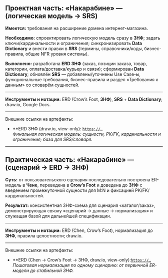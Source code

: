 ## Проектная часть: «Накарабине» — (логическая модель → SRS)

**Имеется:** требования на расширение домена интернет-магазина.  

**Необходимо:** спроектировать логическую модель сразу в **3НФ**; задать ключи/кардинальности и ограничения; синхронизировать **Data Dictionary** и внести правки в **SRS** (термины, справочники/коды, бизнес-правила, общие NFR уровня системы).  

**Выполнено:** разработана **ERD 3НФ** (заказ, позиции заказа, товар, категории, оплата/доставка/курьер и связи); сформирован **Data Dictionary**; обновлён **SRS** — добавлены/уточнены Use Case-ы, функциональные требования, бизнес-правила и раздел «Требования к данным» со словарём сущностей. 

---

**Инструменты и нотации:** ERD (Crow’s Foot, **3НФ**), **SRS** + **Data Dictionary**; draw.io, Google Docs.

---

Внешние ссылки на артефакты: 
- **ERD 3НФ (draw.io, view-only): [`https://…`](https://viewer.diagrams.net/?tags=%7B%7D&lightbox=1&highlight=0000ff&edit=_blank&layers=1&nav=1&title=oc-erd_3nf.drawio&dark=auto#R%3Cmxfile%20pages%3D%222%22%3E%3Cdiagram%20name%3D%223%D0%9D%D0%A4%20ver1%22%20id%3D%22nZIVu99DSp5tchrHd53H%22%3E7Z1Zd6O4Esc%2FjR%2BdgzBgePSW9J3u9JLuWe68zCExiZlLTNohneXTX2EQCJBk8AIKqj5zMjaxZUf8VT%2BpVFUajGb3Lxcb92F1GS69YKBry5fBaD7QdQPpJv5ffOU1uYIsU0uu3G38ZXotv%2FDdf%2FPSi%2BRlT%2F7Seyy8MArDIPIfihdvwvXau4kK19zNJnwuvuw2DIqf%2BuDeeZUL32%2FcoHr1T38ZrZKrtj7Or3%2Fw%2FLsV%2BWRkOclv7l3y4vQveVy5y%2FCZujRaDEazTRhGyaP7l5kXxL1H%2BsW%2BWD0GMyf6%2FcH%2B69fnt8tv%2BvWXYdLYeZO3ZH%2FCxltHezf9P9tzLr6ufv64mFl%2FRL9d%2Bx%2FX34bITtr%2B5QZPaYcN5trAOY9%2FThfbn9PBHA3s2fbxmLq%2BfeVU2%2F42eWwWXp90WvRK7gTuv4f4YeRex5emj5G7iVLBjDR8AUsgcv21t8EX0PZ5ELgPj%2F725cmVlR8sP7mv4VNEGiLPprf%2Bi7e8SvQSvxZL5xNuLH4aN36LG%2F%2Befpn4127g363x4xvcp%2FEnTjfeI%2F4un9zHKH3FKroP0ofbNyffFBn4ec0bkt64X94m8l4oOaY36MIL771o84pfkv52OHb05D3pcBub6fPnXLvITrW7onSbjTc3HS93WePZ513h8eWu73AXZB9oG1rh8%2FB416ofSEYA%2FYGj0ue5Ae7GtRt50%2FBpvXykpYgfUH9sfmkr0CZidapiFYrsKh6u01W48d9iaQWpFGjhbZ8%2F%2B%2FeBu8Z2wF2WLk3DreHbCsgPglkYhLE61%2BHaqwg0ftFyEz78cDd3XpReeAj9dbTtInOK%2F8OdNtPOzIGJv%2BsMP0f5c%2Fxf%2FPJNNAvXj9EGD4S4DQ%2Fr8dmLNTmNwoe00cC7Je1v0jsSP74Ooyi8Z0h2xJSs2CDs1uxrUQi7FFoWDC3QglKayoKok5LF149cYeAeiHw3yMfC1u7E6HHz28i418zez3q8fCvK1ibE%2FXkbbOmx8pdLD1ue6fPKj7zvD%2B5N%2FKJnjF%2B%2BzWlyA53aN5C6Y6MaI3yHRWnYWgv2grCfEsZ%2F8A9tS6nDCXfescYIwZLXTh%2Bxkvz13afknVZJhKasInzhWxGzoRURi7JWc22oUgeK1aKYdoD%2BGlPM6pxio%2FqyaMe%2BeEuftNcuwrIRAgjTjaoq8M2ZGIRM%2BGfCLZuQKXmc8EkZ1Ekpzj6j7fLLz8k%2Fn0c%2F7Af9%2BX6x%2FNP%2B6y0cko8EknVIMqdFkrFVgBQAl1D%2FaoGL3RWMWW7sWLQJsgBQ3YtQOUARrz8AqkNAZe7kzgil26oSigwAINRQZ%2BwmxIRaEMTgn2MCGvwYUejRUzABvzqVaJ%2F5xV58mlXNAtA6Bxprz7Rd56FVXxf9IZx4iChFOHZXjKuqiAk3p7A0owinbXlW5VP2AoN64zzlmYrcOlR4feYWk%2BnIAHDJCC6765UYMpQk145BohS6OH3BZtdkXoQS%2Fjmh1mtaBVBzatlV9TcmS7yMeGrS7GAx9hlnTEs7qgYWbSdWiboMSorEdaBnv8qEhwrCy10Ek3QLV4jHAYTPssJndYTOSMRsth2mMxjHsHIqRNCydmVgGnbcCNpRfdmKImgbUv0g98GoGnukcARtNkiUmoaxu6IafpRH0PJpl86ljsc8SaZf3QXUNtCkaDZ2VI3Waq4NkTJymABqx%2FUtNIcaM6C2Vag1yBbqj2dBPEKAaGS2zk14LLkEss1bfCXxOjgEbDblYDAqDomug%2BAk8ow3kJ9y8DIYrgSAV9fwYsbQtgkvo8FCvefwMurfvd7Di5EjFMNrRMGLdoEbwKA9VNRnBn1%2Bch%2F889fw93%2Bty%2BFvw3%2FR0%2BppiCxATufIYUfFnog5bBnwg6P7gxjhAFALMeyuYBeEmYwq6YWWwlumh6pIOcTAqkYGxDDjVNtEDElyVw8xZAAAYng57TvCUumdpOwFQJ99BKYcfUg5GqBPl%2FRhBpu2Sp%2BuzUV3Cxwli4KxRcCJ3dtJn0kljY9OlrCpK1Og0h7C6zOVmCG2nJ3ICSdRtOrkpcv8VDcsaZkKp0oQUMoVo2WfGWOH%2Bpc0QIqzkpSfXUTLfHv9CC1lB4xX1Qxzrr0jS4UGQ8rAUnYud0UUasSVCkeIUnMwdomaiizyqNJG%2BIOg0eMITrm5F8MFBbTa20NwHFq1GTHK%2FMYNcpT74y8QDg9AFSM9OfcWaFSVHzqpYU7xyewt2GSUo3IgY6RJA8g6Blmb0aPMb9wgIabnIINyd6Qn%2BNXusoIIdiF9D0DWpRyVA5nF3peZ8L3aOskg1el5WEmj2XVTzMUB%2BL9rFlQwRuD1zlULda1OPv%2ByGocadO73tlhVrawg7rJr%2FOAufnD%2BkVzCH5FdVXWiZkHtq6wrWGu6knhyf7mYepqEGpNoPtZAdepNyKCswsl3dJujrXMnucVYSALahDdZyeoL7PUvI%2BapLB5SSa8aYJfVViDJSPKJTCa2QdUFvoOUn4eiNMpaXaV17ybvOj%2B%2BMyQR%2FQOShjbDgzPPwnCzM10y9%2FjOI2GAP401ph5%2FONWtBc5ucF43lRPLeW1pNZ3XOik13WPntQ0r%2FJOv8O36W36yOK%2Ft6gpf4ahtG1bvWQgBJ2Op5mJd7olRd2HaDRSm3ETJgbSik6%2FcmyOqcye0ozNkAU7oOgMJMOYwqijy91f3iHaTTnUSeQUa6FA92EFWkoSw69xN7UBeUmWEAMWcI2UmHVA4Qj14QSISv28gE0lCeLVaVZitC0hGqgwRoJdT9THvlY4E9DqJ%2FJSjF9J2bLECrdqgVZsFijk66Prcpu6OHydDAPCE%2B4LhYMa3Z2JRHsA5AGZ%2FBSlIGIg5lYAwbRYh5uhA2ajTbAgAYXBfcOJOaf9dNe40W%2FsAc5prSkHmwMle3TNHRzWZYwhCTg9kjgpHe4mHwOHMEd2e5swpt9aKOeAc7oWobIYpRR4S%2B6BrxQUPHe8wptxvqOB4i39W10tAsAMU2pBg%2Byu2VnNtSNZgS7bgKJ5WQnQgX2KffAmTzElTcNkkzG5npR%2B72VTpPSZLIIOV%2BA6Tq6NmS%2BTD%2Ff2kS2SmEvIliuMEFvnIrIav55GlAoS9h0OEOqxr30Bi6q35ScYjcOp0ToA9ONV5zgQyWXHvinoFskECkEIm5zxWg7WsIkv%2FrPhqvuJPVvkz6lAywQrNpNwDsIW6lzD7jLbZ8NfH81%2FB%2Bfz8y%2B3lt58f1si1h7CBKgHH2kyHYKpAhe1TkfzVQhazJ9hbpxNEEWdBBY8S53Q%2F1l0yCq7PKOJwGgp%2Fy0in7vMdkMmq%2Fd17Yu0YJUoxi9MXnJpfqLDAykE0SgkG1Dqd6PrMLSbSIctBBki1mebAlIEKSQ4i%2FavFI2ZPMHYJ5ln46YK48rJSp4nrj65%2FSscHKcieA%2BXVZ%2FJwsMyJ5OEfYCJE1QBieOrE8FhIr8ca3WgmsXcZw2NCDM%2FpY3jMdxjDQ3ZnIYanOE6UmidxpCGK4dl5%2BpbcM6MOY3gaSEy9uZLFmJ0Dp468cG%2FOqe5jeKwatSuh8Cl7LAHLkMWqMMktfXpO%2BQKm28X%2FrJLyU%2FJbZ66BKQkDkk6JMrmqG2hTQQjCFquMEOy8HiqC05WbGxrYiM37otH5yslPoxjnStWl07MX0FFH9I5uRskJFAg%2FrlQVZCIc2SQjEyUIO4JzmZtbGjjaKeuLOiczN0hdlE5lUhEODnyKW%2Fv9D%2F3289vV2wxF3h3y5%2Bg7MocWVCySgWdtRiixdaBCxSLhCFCLSuyu4ISMHJ6ZWMoNGVNruFKp8eQtCrLrUHH2GV2cORQ%2FNQ3Y1R67ui%2FxOu66vFl3a6oxnNCU9wXLT31OJX2MqDDbWZFj7zywRE7F9RlJTFwjWE1JQKTaBWBPtppCyq6mEKymsq4QVn%2FdmYAIRDq%2B5JQDEsPLHC%2FoJ5TgNCrSKMs9EkFsAJkgrEwQHaEzUk2IgKjuNlXPCrqyhyljcg5zpX1TQYSjXcpEEOY31iuiUCMNRDhCYOpUjbrO90J3setdzI5aSQQ5UGTKTZbgROVjruaPQ6g2U0CY31jJ45SFwwPwxD5MeULvZ86ow1emxb3NHmFMRvEphy3ElwlgqiVMtZmkwRaBCiWGhPIHLg1J7ZGyu89mVQoHAJ1KZuoRCCqFd06gVlMi2CpQoVK4UP%2BAoCHiHLO8oDY6xxRn6M1QPY0QBUCdWITqAcoBQHUOqM5zHPSurUV3gFKyvhhbBIx96Nh5VyqmknEmSzTfJikAmk4sP%2BXQZHDW7PULHEC4zjEKtxp1C7dmwulxrI7R4OhCmEDtZxSzgf9%2BonWMGuXMlK15IB5IMPEyWOXFuBUPdkY%2FS6cxieZbDVSn3nyrwXFRSqPtEP01RlvnYT5GjSJlgDbmQAK0GawgMS7aajoPpFOaTICDlB9%2B34Cvu%2FulWufxQESMCnIJfN2ZCNi%2B7iPU82lagRXA1VicfQbX7B90fxP8bX2wPpofVtbfH%2FwPV9nODICrQ3C1GkbElgF%2FPd4fcgkHgFrkYncFYwNiXr92ArDptPJTjk1aVY5l3XjLO49se%2BKO9qPXKy9wIz9cL%2FLfVO4Nddu89XKy2Wzv9OIKa%2BlHeOmuXwnh8l%2Fdu%2Bvll63UNvHf6xHK4fenLTslLDpMEYg2Uh%2FDp81N%2Bof9z%2Faci6%2Brnz8uZtYf0W%2FX%2Fsf1t2xLPyJ4HOw6cyXun7o2DWmsjVdycbPt1190a0JtfY2pnatWN84c%2Bl%2Fq%2BUsBOCbMJA0mXZG2kSur0uwQmWca%2FU%2B3iw2PSg0nXVdpGN9o95V6WTrn4P45Q9MoHUFqj8Vf1ESlNzj6jjeYwk%2FAD5IvfdQhx1m7nFPrEpsqHUob%2Fim1arGo5Dv2oP3kXntBcShWQhZim%2BjfuMEk%2FcU9NsXb8byNZaCAUJwhzksjXq9vjXnxdbpWpNAgLTLCNdLaGTJ0p3D%2FSN8eOJBIM2TqWGogvL199KKSUI4zO1DYGotPd9xpjslpH9JY4%2BGoFIgzJkV0GhvgSkvjehb3WLJkREfEFouebibHtC2oMHj6jJv3ZJ94K8s97JOmE3%2F%2Ba6GhfZV1egNU46S04xqgN28TSm2BbLuuAbJlM0CWExfuyudtRnGuQ0xrY3MkbtdEpXaPNR10RpU6ZKZtiL%2Bqo%2B96z2nmePwKiczl%2B%2BKdzuV4J2ztYytLjNMPGwOlCeHpLWeNGjvdW87ty879gLiYW7WkDqppSZFshhTpRYOnFdcHjmPuaUnF7drldk88zeNUf6HPt1hQRksvTPAYOY9ZYfL3NwnkVWVpbNiG2LJl0%2FXjmLbT2zLUulcwN1j154Bd2bHs2K3dhozsispjynSz5MwbFaSJP2ffRSoSt%2ByUGz6xMUNsN1vBmhmV8LT36lTjFvHYy2CRggcHiq1Is%2FamYqxqMSLzFW6iVXgXrt2gR6aLublBPPU1Njekc6fhlZvIvtj7b2%2BIG67smxxrPRub4tLa1DF27HAw3jNGbexZsLete%2BoCzAzIcda1xT0K6X2AqPWlLNeEFta4O5eyLVhVYdA2bVVFJYrlsamj0v4n0so7C%2FWXsjumfzW3LJpbUccoW8RRujN%2FWovIOVKSdu4lwTuOsCrQNA0%2BZa%2BlqydGSmw1j7poNkiun8SGknVSurzzTPzH%2FkU%2F%2BW%2F85MwkT%2Bcv9C%2Fnr4MuLOmo7vzUlG5lbZYMYCmyhJxD3Niwjp1SPQf7RJa0HG5jmLvCbcrxOWYLM1Gd4Zvq8UyUF1bfr3U9froJw4h%2B%2BcZ9WF2Gy%2FieLP4P%3C%2Fdiagram%3E%3Cdiagram%20name%3D%223%D0%9D%D0%A4%20ver2%22%20id%3D%22WMkRko3-DInvv-8y756u%22%3E7Z1bj%2BI4Fsc%2FDY%2B0cgceCZde7dCaUvWMprUvqzRJQbQpgkLqQn%2F6dS42TmKHGEicjj1q1QQTHLD%2FPj%2F72D4e6YvXz6%2BRc9x%2FC10vGGmK%2BznSlyNNM019Cv6XpJyzFE03J1nKLvLdLE29JHz3f3l5opKnvvmudyrcGIdhEPvHYuI2PBy8bVxIc6Io%2FCje9hIGxacenZ1XSfi%2BdYJq6j%2B%2BG%2B%2Bz1Kk2uaT%2Fy%2FN3e%2Fhk1Zpl77w68Ob8l5z2jht%2BYEn6aqQvojCMs6vXz4UXJKUHy%2BXpv5vtUvu3svq6m%2F%2Fvl2KYZ2MzzjJbs3wE%2FYTIO8SPzdrIf9u7E7zlBTZaKqPZPPlrK6OlOpqmKbaZ%2FtXTv6s0XUmvp%2Bn1GuSB3bxK%2F2pYJkp%2BnZVkfIbVAwr1mFzGzs8kyT7FThTnKtIVkAB0ETv%2BwYtAgpq%2BDgLnePLT27OUvR%2B4G%2BccvsUwI%2FjKfvE%2FPfc5E1FyL9DTBmSWvEwyfwGZf8%2B%2FTPK2E%2Fi7A7jegoJOnmhH3gl8l41zivM79vFrkF%2BmH86%2BqWqA1w1rKa%2FNdy%2BKvU9Mo3mtffXCVy%2BOzuCW%2FF3UlPImaMLXHxc9q9M8bY9rGSrXydvQDuWNHvcM2pxz2IESQM%2BbGsXnqZpJeKBGeKBeep4TgFI8OLFnh28H94TLE1xgv%2FWSlIqWRcBqVcC1GntOmrC9DyP%2FV6KsIFcCrrv09Yf%2FGjgHYBsct5Rkh6kxTPXjB8EiDMJEnIfw4FX0mdzkRuHxLyfaeXGecAz9Q5wWkWmDf6DQFsoXc2SC77oAr9XLa%2FAvuT2KF%2BHhFEegHSR5eECOH14iSTsOj3mmgfcC84%2FyGkmuf4ZxHL4SFKs3VywyEtcley4K4ZpCy4LBBVpQCrMstIosnv6gCgOUQOw7waUtpGYnwZFzqUZCXRNLH5V4uSrKxiYE5fkSpETZ%2B67rAcNjf%2Bz92Pt%2BdLbJTR8AyXSTw1KBzW0OVmM6Y4URLApjbl3YC50MvCXGrQUEXsotLUMXExHTv3zVBlGW3WufgKb8w26TfdIqydHsqxw%2F6fbEfKg8G2XXhT4NybNGPFPu0B8zzyzuPDOby6Ib%2B%2BK5PsyvY5gZjWtv8DCz6mCW0WhSHIqBv0uMUuZg8dZLQYqHs4nEWf9wNuOOs6nEWbmFSJwZMzLOslHZGnM3qhJnfRCkcDiDX6Ok0Dnd653rUYMXE0y5c%2Bx6AvUr%2FeOs8htPiv5qNGEj%2FeNAsdI%2F3noHzGTugHH3j5tV%2F%2FhIs4KkyH6Ci11ysf4DJoFHoFRR%2B2mm9KGjoiD40MviaeZUr6eh0kP99aijxqBI8Tpq0o3e%2BrQwO%2Fa4u9FNkhtdYq9JQ5LYMwnediL20Ion5HyYQsKBlMwFYfdQZH1im%2FSp08tmIlHGfQTH3YVu8nZZ8kOS9JijoqB4zOfYwMvG%2FOYTbBCmYnyC%2FkvJH3aNCccf2ItncIJLpzarnMpObb0pcDQo3QE7tS3p1G59dG8xd4m4O7WtqlNb4EXflnRYo6KgLPpuOFDvd6eI3zpuBoWJ10mSDujWR%2B3siOLugLakA5q1kqUDGhVFUwd0e7t3e6fLHvkMGJQqHg7lOvAe4pC7E9uS68ArLURyzqJ4tVm3Nd0RjkI8eEmHN7VsoCtWwqtP8FKbLvNujV4TBjf0wOk1aV59Q6fXpOqFvmkXk6RXK%2FITj166hBV%2FWJFmU7uFlSEsm%2FTGtTV4NhHcz6By5hbmJFxKuNysH%2FHgYkm48IfLlDtc6EuShw4Xq3FtDR4uBGdu2W1XXYyKhjwSN8yKEg83M4kb7rjRmsYfNmpWot6Fm5olxUPHzaxxbV0BRF3lsOOmnFsHtmBK8L4mYxkV291gY9CBiyI0pTjMwcMATTCHm1pwtSV%2Fq6MkCa%2Fb9ckIr9v12ii7DgQ7o%2FSP6EEQalk3kvsmSPsmTDgtVBcNaGZWFWExdo9%2Bx40TM8LMuuxQPXbjBGrmd22cICm0teG7qlRnuAXeOTF7WCfrtx%2FTqwq5l%2FWA0D797jLx21XBoL6aLpTFaD%2BudKGaZNeJHAmT6xJgj%2FUIsAOMtK2iY4CRQpKJ6SK4tBGJL1UhbMO6jq%2FStgkbu8HAPihnSu%2BQ3pDZZX9qu%2FeN9p%2FJt%2FXCUc%2Bepfz1hMK0S1JxJBVpx0NbpCKrQBWAS7X6FwtL5KIg9GIT17WBjZMWmIMZnzVdC4mbexUlHG20K6HkJW06oA1xi0KnuNHo67MGjhvYACRuxhph820yCJpC0Eis3Kgc8bAi3W09wApphrFbrND3lAwdK0I618hFQfGtraADTQYcbUVXwkFHlas%2BewAd0iaDbqHD29PODTpq8ynhwUOHsupzWZypQUEcNWwVJz5rgzYloPBXaHP2CpIL0Yq38HrEKQYpCscpg77FVnKqK04Rdyd0O8XDez04vykeIWM1kouCEKsxGRwZGHcQXOAWBHRY7IVZZtFHp2CBQ1bYejp85mgpZ4vuFKdw5NLoh8lIcnVGLoM3uTT6QHvg5NKa19bQyQUfSd5XpxX5lYXJT5E0jHXfvZSccDwy5BF3PeDRhDePDBHOuKttAJJHY4O0Z3GNIUnH1sstikMqCaPH623IMKKsaicd2iHxxBlPutIhnijCIB3IMXhgXWkkQhGLUhaUBXf3O%2F%2BQq29VWVKBPo5Yx7v31KudSXJRX5JbaFjvT%2Fulstx8%2FfH3MnDUP7fGWAYI7gHNugwCQVRBdTXXmncIiC5oVtcixGIZsSTIAYNnc8z1l%2FGstItWQPDcqaQhY4c45pT7YXuAnS5DN5AXFAnAmDr5i8UY8kwImTG01XgrbJyULfibjQpRHJfYOAlfC8hbaj3y98mdszVDRYZDCSWpOiNVl6EbKMJgiJ44HHhdaSRC4YtcFnDFKXXFRCmOsIwbdIeahswj8nocCR%2Fu8DG4B3IQ4fSuOvmLxRliSVBccTo2TML3OfFWTI9GO9IJRy8auWepB3jhHtBBF3bPki73LKGiIO9ZmuuVIHSWwCOYe1UkHmLofleJmM4Qwz18gy6Cs6y2AUjEjHVCnPZlk%2BMkjMoNkj63CEw8%2BsitRPzpY3IPyqDzXgzLjz5yKxEqCsIEXiP6zLG11Qq26E3DxkRKviBBUoldeMJRSUa06wGUuMdbUHn3YblBSQa0QxqgH2NcikiHR%2F1B4RZW2G12JTaDpNENihMORqo8K6IHNOIebUEV9qwItfnmwMHjqM2tqxJWjxekeLSizyNIWnV34it3Wgl7BAVsAJJWY5VyBMW0sgNoWfHXGdiOoXmFbquiA%2FAquSznNandw8%2FTEdWkJBmTWIdMMvKyd7iq%2BFG7q3MRFVinK5nGYsAWL8ors8iwNGXvB%2B7GOYdvMcwIvgJ6%2FPRcgNVTfm8UfmxAZiccOvmXUTH1bYEykifakXcC32XjJEBL76DIymhOLOYJzzEcXkGAkYZbU4JVQ4ctNdRZ%2FrypUXyeqpHW%2BGmdm1GKEAlOKNnJInSy7tnkglo7Q4irZhptb8sb1AEmjCfeUUHK9qbDfUqakCt5KGVx61Kea3Rb%2Fg6Le3ARmr0VYU2XynyoKBtl14kq5XKfR3sHbgAXKapIx%2BASYb1PfROQkAJlQV7xM8fPS1lgjgB8k8N6UMDqpwCHDCjn6e%2Bpej78eN%2B%2B73brZ8d9%2F%2FGtJtyRxFNneCKFEmkLT0QV0EfXw4FTnfzFQhOxJCijpylp3lQCqCWRDRk%2FZGOpy3AiPQCQSoon0u0AqWbj%2F3AYVN8GxKIQpSzIUUXmGjZ3amOwwffhLSWfWhegeIQyG8xFee7Og95XUNZ%2BfH72Aif2w8Pq8k6lerCa8w7uPIrSyl49Azn9FX5zDmcIustbr87B%2FTNVW5T8Yg%2FCDnw%2Bz3lWouOMQQf57wrfoq1Xc98sd2LEkJK0G2HRJcXT1KypCqHeUWKUFus7nlutuJ4Sdl9kO9bhuQs5%2BCamVswj%2B%2FH5xy5qapDTpJRTVjqVnB6ny%2BpUWNpjx0%2FcsFODh0LWIheTmS8WIel44%2Fz0gqI6KzPoiaHwt04wz994BQYqlXg6tY6ZyWLfaVlqBBqDNk1aL1pTitYZpCm1tkv5omjwOORzIaNb1QVvCV9eTl5LtU0Yn7VrhX55UdhrM2SpTc2Q0TczZJpAhNh%2FRVNiwKOhmY1Sfb66UsqXYqJAPTtn7La8EdN%2FzgQ6sFAU91n995xMaz8ALrLv8OA2RF6dN0cbmUonGK0w5%2FvvZStp%2FblbbGVJRNp9LSDPZVz6RJuWs8FpeY%2B1nBfrWDKbBZNatJzpnWs%2FgA6OeksK3sXufbRdNRraVaNv3Tt19mWG%2FzctUh5ZHVa7itwjcDq5nFHrfT1KJDR8C%2BYKs1xaoZdXtmvonOzftCdI24zCbN3GwLyhfvtj7FsHBs3qfED6IIPW2LzdbtDqzjy6as%2FQSqbeGLSxrhYtzxQe5chqwgwgdfXSMdSKojenZjs9Q20y%2B2IWn2Xl1qbdvp4l1ujYetjoOLGJhqHzs4LgZRSGMX575Bz330I3KfjV%2FwE%3D%3C%2Fdiagram%3E%3C%2Fmxfile%3E)  
  _Финальная логическая модель: сущности, PK/FK, кардинальности и ограничения; база для SRS/словаря._

---

## Практическая часть: «Накарабине» — (сценарий → ERD → 3НФ)

**Суть:** от пользовательского сценария последовательно построена ER-модель в **Чене**, переведена в **Crow’s Foot** и доведена до **3НФ** с введением промежуточной сущности для M:N и фиксацией PK/FK/кардинальностей.  

**Результат:** консистентная 3НФ-схема для сценария «каталог/заказ», демонстрирующая связку «сценарий → данные → нормализация» и служащая базой для дальнейшей спецификации.

 ---
 
 **Инструменты и нотации:** ERD (Chen, Crow’s Foot), нормализация до **3НФ**, правила целостности; draw.io.

---

Внешние ссылки на артефакты:   
- **ERD (Chen → Crow’s Foot → 3НФ, draw.io, view-only):[`https://…`](https://viewer.diagrams.net/?tags=%7B%7D&lightbox=1&highlight=0000ff&edit=_blank&layers=1&nav=1&title=oc-data_modeling.drawio&dark=auto#R%3Cmxfile%20pages%3D%224%22%3E%3Cdiagram%20id%3D%221py6E_HqmO8F6NQKWy9Y%22%20name%3D%22%E2%84%961.%20Use%20Case%22%3E7V1bc%2BO4sf41rkoexkXwzkfZ8iQPuVX2VCX7qLE1M66VrYmtyczm1x9eBLBxI0EKIEixJymvRFEQCfblQ3fj65vo%2FuXnn952377%2B9fi0P9yEwdPPm2h7E4ZJXGTlf6ojvzdHooIUzZEvb89PzTHSHvjl%2BX%2F788HgfPT789P%2BnTvxdDweTs%2Ff%2BIOPx9fX%2FeOJO7Z7ezv%2B4E%2F7fDzwv%2Fpt92UvHfjlcXeQj%2F7r%2Ben0tTmah1l7%2FM%2F75y9f6S%2BT9Hx%2FLzt68vlO3r%2Funo4%2FwKHo4Sa6fzseT82rl5%2F3%2B0M1e3Remu991HzKLuxt%2F3oy%2BULy9yhM%2Fvqfh7%2F%2F9iX4%2Btsvf9v9%2BrfNh7AZ5b%2B7w%2FfzDZ8v9vQ7nYG34%2FfXp301SHAT3f34%2Bnza%2F%2FJt91h9%2BqN86OWxr6eXQ%2FmOlC8%2FH19P54dI4vK9fJHn6%2F7v%2Fu20%2FwkOnS%2F6T%2Fvjy%2F709nt5yvnTKE%2Bbr5xF6AMhyXmQH%2B0TIWF%2Bnuev3OOgs787y8EXNn47VeWL82wNmLlIMXPp4XSeA24K0%2F98P9IPPrzXs7MpTyDpt5%2F1FNHPy1df6v%2BWM118rP7ePdR%2FyyPkJr%2BvX2fgeFj%2FDepPm9cJd%2F75gsr7a67pPLz4hEvJ%2FFa9%2FP5y2Dyejm%2FlOdXjeS614C%2B7T%2FvDP47vz6fn42t5yqfj6XR8ASdsDs9fqg9OR0ESjt9Ph%2BfX%2FT3Ty8COOGQBLw1JJgtDpBCF1JUgxLIgcM%2BvfBKkfn0PjoT134A%2BM3akvITm4EdwQvOVuH6d8w84OMvB%2BcUdPaf8tBGULRAXdv6Gyk35l4Bht%2Fz11K9FYSlnpLS9%2B2GmILXz7Amh3oM%2B%2FTxQmIJM8fgLV48%2FUT9%2B%2BmDaqXwATzTvU%2BVG3RvRKf9%2BpKr86Q0aidU8%2BCxN5%2Fbc08vtf6yz%2F2G6e6km9SC%2F2%2F887V%2Bf2DH%2BfPrOyOqDJyYac2blD5X5v9s9%2FvalRgH3x0PlHbavx9dKDsoL2VQQqzxy%2FLZ%2FbY58fK7msbb2T7v3rzVwqH6DhxH7n8%2Bnf4PXv1avb5Pzu%2B1P8NH2d%2FrmtXxu%2Fz4PV78B36retl%2Br39HvaeXv%2Ffj97XHfb9pPu7cv%2B1O%2FDdg%2FcVhSlmYorNQfve0Pu9Pzf3m4qZLW83D%2FOD7X4sVMYhjfJrxypEVwW4B%2FCT9oc9vncSBgFIYusmTgyM1ESSPX%2BsWmYbzKZY4h12ibzSzotj6%2FMcZFZXTVZhuxndrMhyLUD3PP4C5Xe3cliCv%2FxkAiNuDR5Tya0%2Fh7hH4d0C8OBNkovEOAAiGAZQhAOgHAeEeeGzry2Kcjp%2FLMnK04iKnjJkEoDJXkwlCOPTWN3qFqjFMNhnRvg0BEu1nUg3dHY%2Bt%2F7N%2Beyye%2Ff7tY3whZgMKVaFBQODJS4Yo0KWFxlmVhnOZxRkRFzorbnGR5lpOIkJzGWKfSRSLrooUAVQ7CE0qwXL5%2BoCdnPC5ir3nAO2%2B8kSWBZ7xBDKL1wOp8Ohwff2vMDpwc3gqBWeRtkHYOfehqmAkPIxqrqiQSRorTiV2jKnGwzoeYJbYeYkKHnuohKoL%2BbrI%2Fo40zi0bEknG%2BB2vPVGWuH0Dowsr9bELO0Lc%2FT%2B9Bh8rMwJpPR1HEOqztz09ochKXCBX7ykfe%2B7OnumkjEu1HzTgJHaFbCuYIA2Ix8TCDp6vIPLQxKZ225%2BITpZFJUddM9b2cWO36rB7oO2fQ9Aiw1fHvvXrPDn%2BapS1IRL8UqSoVppUWVdBcDzfOa1ctoGArU%2FbmV24NOjAD07s%2BJCNSK4lifhM7ECYSH%2FBoCJNI4cwov502nUIUwe0LYyuzCqLYSzH2iLdx0VNv3CRKHOqFLRyfhEIRRhSMVII0T2A6McuEccnEqF4V0LdtK8lqbeXoNXtCODGJhaR0FkQTW87QQni7c%2FmXKZZI1d9IFXoTgm59WUauqmiCJKLlJZwFmCZVE5HAey6R3YVTnNZbK%2FNeas5J%2BJHxFonew1wsUiJWkY3NsCVReEuCgoSl7YmzKIwFixTGtxmJwvLD8jeDYGLrpAoT27ROcBlfcFUORvaEr5AxtycztCSxGNLMC%2B%2BGxEJh%2BppTr5esGoLbLGcWtvlmkKQ9Jtdy6pViEyfG2dYSoiDpbQD%2BiWWGYxcUOY8Ui75xXVtiC2kC1EULK%2FjRi65edTNdsPvUtjTntE1QijwbC4KyzmGn1jVN0iMEC6FEqllgkGUDMI2MWuQvUgxklNkIJL3ym7ES4zfecxqhJqdh%2BPBg2a1ciJ3cwLRme%2F6DNGAAfm4zwyLYXKqPVmx%2Bm%2FjJKfIL52wUSxbe8VEIVTZq21kkNKdnkIlVY8Q%2F5B8WyH9%2BfTx8f9ovKJI%2FMphB8QOtKv4VHFejB3uRfCol%2FcDA5%2BahIBEiF%2FHouiqSiV5FTI25BgDKcnzUAlGmGaq%2BLUoLDJF1moSd2lG9sVgjbKwhqUfoLIYMiZiTMl6aZkXXkpfE02pLpExhXJG2MClPgIx37y%2FxYf0zf7KdpYLxJ%2BIuETuyTRlRppLseWRStMLTn8cdYe9cZk3EbFkomipTMZHybmGVRslbuaEVKVNJSjjIBi62AIYzgd0AGISyuUB2XwDNg%2BmkNdiegLOAdsNkJC4owhyErHOxBkZSNtc6cXn6KCx6KkPb4s0qUgBr1WGkB4ZzzinAD3z5OiuIgPEDOlzI0olCDcWWCxmVp92HN5vmUraqCASI4unyk%2BUId5rqVLMw%2B6m0LbwTej%2B9HX%2FbC8bgc6n3wqHd2Zw8loq2f1PYmZfnp6eDLlTCGwwH5F05ISKHBCFEDpjEdPUGHVjmKmASKfMy12f4udWdG3IVi4bflG3FZ%2B1jnnNIlybb2%2FDJSC%2BQJlziMg97xnXtBTTJFGgg5cqPzjyIBMF9xnBDAYim3jMgkSIDYrVoZwtcIBLdzI3oJvfNYhgZ7BPxzQRK5MJNFRVoFKhmrlxrOps7Zf6F013Ka0tVk0AtVah2J3juNwWRdnNWm1UNJJUPgGqHZwUXd%2FsPVWpmMXKeyNAPSj7sP58uw8g2xFhK41alpDIkJgopjpzJsMHeB2piT7tPByFmppq4upb4bAKqqXssn%2B2utKZv5%2B88Hg%2BH3bf353qw5oyvz4env%2Bx%2BL80u%2FRn6DtqTcq1Qf%2Fv7y%2BtfyvHeGQj%2BAd%2FysnFTxbGqf9UnP55fDrvXfXU2Pfl86KMsO1CcylE%2BJ9X%2FzhcEjjf%2F2O9Ssugqo%2FKN5kyqCXp%2B%2FXK%2B2wb%2FH9%2Be9m90nKf95933WhcYW%2FSATf1DRFAsXC0UEpirEFAcOCPSVaUkukTwn9UE3X09vj3%2FrxItujIS5Y4%2B2z%2Fvd0%2FCobvjE13I1L6%2FeS61kahfUqRQv3k7T0KglN2nt%2BO3%2F6NLl0Bthr5VeL2etuSu%2FH95v%2FfVCisp7%2By%2BfE%2Fa9%2BX%2Fq9PfSgl7LQVq91w%2F6v3u%2FfRj%2F65SB1koutW8X1T6BcGVHKgC%2BAOhcN5FRhDxbkkoN4EuraNa%2FeEcRmIOMoTeDkaklL4wGLA3hgp9%2BXRPz7vDP0sounv9YmKCz6z4u1ZMddasW%2FwJEP8aF5fy8%2FlQ26evpe%2BswxOiRAo%2Bt%2F74fE8UH%2BrNp8psK%2BzlWa94k1vb89%2F2p8ev59tQ2F9VYIahAENdYvZqkC6xJaSpLp1Ha5%2F68OF2h%2FLmX3en0t6VjuRd0lALEYNYmUuxp7QNaC3yD6Q5uX63FEKLJap5YKjmol4r1H6YmsvK3KH4ECX5V%2FOfgk7CBK2qPcV4tTcabgq1N2CzQsw2GWb7nRcEfxDONT8WxGBbKXS44Sq7HYYwFmTPDWBbHV4fbrA1drcH%2F8lmXh2NNbXSkbGSrACMOSAACzTbJsq%2FEdAp5caLGCgaIx3o5gQNDCAWDFCG7YvWDpAP9MqESOcdGDQFX4DLs9ypQlsFYrXiCvqmWBNpNViteRq9tq%2BQK4RNqmwfwibPsCn3DptcdzhpLB4BNjCQrLlg7pNz8Eu9ARIhkdKgWsI%2BF1rg1FgBVgCJNJ1crMEFCnZGFxFeGdpQS%2FTgVYR9WV8h2igQXHgHF6wTrTd0QfeDqImDCTBGcLUFjwgLug5o0KwKa07x6m8BzmeDQJqF9PwrCBh8AoZRyeErBQyJIgu9tdWXGV39JFK6PlefYBxhBq4%2B9e7qFWm5s%2FEiUsdK5qthXAAaMrbAQefszzlTzUbnXE2GIr9ozTnDPEIDX3PuNGcZBwwhXKBGevW1r2ArxBV64UJcMRWuCAPvuELD0xdpjBQszWBZ1UCCHB%2BpQaxr65qvI9jwCTYSY9lcAdjQUByOa7LH6h%2BMuUPbitNLoEEgARPDOpCgrWlfBb64HEiYK88KgYS%2BrAaBxGRAwrRANHEGJBTbDbdNn1Bh4RSBv5QYZq3YYBaVllSDLWCDLvEagQ3E4SYwZzTS5yoQwQDxg8RGHgIkzUbe8mPCgEY3%2B7WujBNgD1dlnBLIwWJOy7ER%2B5o9FLiM13Sj4abQdKIVIQQukwEXhbwpgYsz6rCURgkFg08k08dsnbCDmFld2VbJlBz6yh3EOhNgHar0FrBOl0SOwDricFNYQIOkYl9MIYTCPSh0EoA99gzKjN6aSwFHVTPdMlddUF5NbmmExmIOqntmA25m22mCG9cEqDjZjmdnOO5WZhoL6dRvCH9jwuTSWQvhhML7IbyAsMuQp3KcCNflcNzXMyo0He6DvY542YfRP%2FjI76SvGILw8%2FHbVUPli6N%2FA1zGUBA93oUYDTeFC4kRRHsH0ZH38qRUsz8VMk%2FeSx5A8AZEamAN7T0LnMD6Zdk0CsDCpKNY4w1nh8qhPLtD5bJ1HYfTL0PlsbHIX392MtWk5EfTHciRQzOkMQwgeoMYot1fYAX0APlfX4IxNSCyRSJLEyLLbn5KieWS42Iyte8WmCsTBXWyGs4kAdelKHOFblR0wIh6raJepuUz5rFMFTlu5LH0CpK98Vi2hlNPZmcq%2Bvby78tHv1ShndNOhpZoJy%2BPHBrWDS5UKw0guVXayQYKONG%2B9WHvTLFnFpGPN%2BQzFzbITJEzRzbIuYOfYRFCZkfN4oHq9SFv1M30IbOXor8COKRP0S8CsWD5nzLgeFG0fICCrBCxqIiKEbF4RizeiRgzRYISiRiXg0ZMd1NeZlgxDQkmQ5OGRHKEGSAAzBd2TE6GDt%2B7w%2FdPjphp%2BGGRHPHKnfioROK1OnH1rlzkPJxKxNbnfjt2c6P7ncz9eq8IzvVsqwIXCRIW%2BnWYVGHRYVaTochsWXOYMAaOPITL8PUDtGOFvj5CX%2B%2Fd1%2FsnEcw15K1IIrgMAICdFsFkdO5kQ27AVfh87HTYMTkp%2Bnz%2FPt97CWCu5lBFvr9ON%2B5hb22OTQPBZGiSQjNk98MSvSUjCOxe2DE52L1wBgjCtCSPRK4gBJV4ZN67QtRhr%2FNgpwCOgB3SeBOYvMIgGzYB054BHOD58xxS4UFthjRvMLYhMLRtAX5KwRHBJOhvUcQ65oxrSRdNnWWGQLBOal8nYKgYTBecnAAwwxFOdtpbg1ud0vN8dk2vMA%2BmcSzFdEVLZPV70IirclbhdN0bKpxiouL5M08GA%2BkEAGd5K%2BRwx173t9iMCWmDDZDYO3q%2BDAcaIWefBtKV34MbhBrETEQO9I4eaS9v0FTAX9%2FIdnrhZI1TgYahq6YLQITZeFOAiBDXTd7XTTHxHXktNFtCkWtx%2FDoMyrO7ndSz4FqkVgTjwdVkaCoXkGvRGdfiVMK7vrhqodrj2gUY%2BuVjpUSJPVyIsrBaYD0kgSHrYRLyrIeFK5yh2ACK%2BNMu%2FixGtWWdGG%2Bq%2BFeR9XBBaQN7rIfQBOt5D0UX%2F1JeUz09MgA21RMsYgCToaKjdUGRGAGKRKhHBReI64%2B6L1GtDNCtVdrCDkJ%2B%2BzqyQmysou5FMOMLzMyFyJDQvRPIZDgbyztpHUTcj4zGG2R7NRDLBy1sedtVeplzibf5djd23xXPqY56ygLKinRxb7YBKrY%2BzEOCUFY5BD2%2BQY93LkQSKDKISIa4QEDjCrm0lgOhSzUbmiwh8jMsCy0MEes1wgW9HCE6mAod%2BCdOJIGG%2BRWZE6%2FZ44%2FKRF6tx1fvbkbexAl9tblArtFX6yNE6Ksn89XeWRZJoMhrbZFmcXbeFVs8gtmgJfRIsoiL%2BBHAABs2dukWQWDgHRgYUzImzoABUeR%2BtsjJuAi0QMzLyfvce5eAjUAL4nCTWDRFtuohrKS3oOW%2Bm94t%2F0L5ohCa2sqbsMf%2BRGL8i%2BjtLevCUG8%2FXjeMhptEN2L09v69feLf26tZa5GNsdMGjdt9e4Fft9df8Br8uibNdEfzQWyZ%2FHB2oiEkbXkAryHTB1vY86t4m7W1cEA74YOmuEXYMwy32tMt9RxL0AR8lTKQEXZ%2BBDzBAGToUVIWNc9M3sWVgI8MtkMjerJtcdaInrBTpH%2F0FJnGSgp36EnDCoxElEsHXPZ6QXZJ3wjAJQ43ibkzaAYp78Do5%2FqblDMyALmdQEWFaLLDKuSVFq6SHsC3GDOifobqy%2B7ihpyU7PDyqWZ8h33hq23Ab8dPDISlOrmLGHK%2BfIdG94WQ1LJNHgpJx9too%2BGmsNGhfmmDkHQySKoQuIkhaajeLbkJgOUhoLoBcicrYwuIOCdBnFR%2FEXHWs6FOQlvPpakAaInAKDhbLhBjsOVBupKCm4EWwiTtLSiQyz3gQc64T03J04c9GiU0%2FuRubfAAvi6Qn7M5459YKw4fxXs6T0kOvlUtCQgvJCYbIgTydMNYQXVNiCvtW9414krs1OsfV8b%2Bt36HesLbAMmjZ0ge3cELNgbbmhpTbAkMZ0PfE3hcMpkBD2SJ9o8bsNlv1%2BwMJQHulybklL5xwykd5rHAKV3QvmO9Tf6CiUilSahiE0ZkahWZtlo7Y1ppEjqmsUVe6fXwSjMAHF4WvbVXL3ANsFfFmeuCZzoGPNNNTE3XqS9XYWc9peMiFc8AMbthnjbF3A60aYXImjaQQyA0DyA0G0rqSJH6RUrquWOhSSmpbVtqZosQ91Szoc5aFx04g6UgyZAewcNaKjvVkStKBA4Q5jXCDhX3L8IO37DDf2YwUmQGkRR6gZBiauyAqUI4G5pUIbJMLQ1FYFqwa3ZSBA3%2BQcMMuKIjDVEuckWvDwhgj044G5o9xcggPZ0Lx4aYXbOj34aOLnw6F25KIe2OO4oKH1JIL9Hp2usxeQWUUrFm16SOwTTn0Kgiii9460AsiG83AgU8xxH7iBbWD2YJSc4X05RG3Ic3mzs%2BCyEoJ6uqV9IawP2h%2BmJkxV4omgIsILLOJBQvFzJrwg8Q05Q31RJywxBIzt8yfC6Q2Juf4TneGgI1y0ZshSxVMSZoZgDUQuIfqClSd1uk9F4weqOqjeitng1FBnIYC3eHZCuhXl8z8DOSs84Nbvi7iB4sK9Ea0QM29ZwDevDfKSxW0y0jRXinERrHH2QdJ2BzTjgbLptzBgAHd5Bi93pwuaQJXt5WAusQpoc8sRf7dSF%2BMZAyu4lqIaiwrXErzB3F2H10BqDCmDmbVZc6QBUaTmGkzr5OIGKvj2mnUI5AItJ4UxhCuqIbtlVkaJiie0%2FsHac3k3FxT0iwzPIv%2FeCrmtrZ0HGzh9nx9AJg%2B%2FJzdVsXgaO8MSiZilJb2N4U8FlF5QwYlvEHA2JjZpulFHMSj5MBQc7Zz9GVcQPJuXvvYNgM7PXuCcDSYWhiNAAZaodpUMVTSGYimRv%2B14UbTzSyarpXT3HjqSMjzL4SS1ebgEtKgT4qzS%2FjmRVunBeSPvVU3Hjm4sbhZSiLNGSt5CPx7VdMmlXRumObhp39kH7O20lOWooMtm1UtEsx6CAGVRIaYbq7OxRsSAwdSnNO9Sh3LxVefP30%2Fq0GieKjzUeYVKiW7GQCdA9yfNxJZkvpYCDaiIZPbq6Q2sKF1D4AeYVb4NiNd9%2BsVvcU109GEl8Lu5KYYYCXNf5C%2BSfEuxdosbSkoO1jVt0zuRqY183T3TnFYQBu4e4sa46XHchSbX8BPTSueMGC2my8SRbUBCOL%2FiOLTB7605XOIosJTetjB5QrCBxSvbaSwbSdwvRh5zS1fBbBplBzNPdYgTJyGV%2FUxEVeQ3Q0DZyyzwq7hjtqnORrkKNMuepKCEgIm4TOglFLYHjlowWJYXdlNb5U%2F8%2FdkWDal7fZQRmQdNUIh3TuX9GFRnAXC%2B5iUdyaOpROQ0TjQgzQsrHXSvsDBbSnL1MMBJkZU4d9maSyYPmITdUmbsqS4HOHXW3lC97wk9UdAqfHVV49vd3NPyMZaCKITRSFibHcAzdQOXeDZ2NWwKXMLDjxI4tK8Ka3j1cT%2BzNL8aa3TzNJpc0pyZve7mcyKx4SjJ%2BZCvCusfnxMCjtbnXCefdKVB9h08VhRSVKaXAjofw7oQqNKC0fOzNoXf0gJxLeS7OqvDzeDM%2FV8yqf3Rd36WH7SCudJ9LqzYkIIZGL66qIzx6z80w7CVMsZ6GGzbs6y9fgnTWvPTDbZjnqPLyK33YZv48odIzZNv%2FZtsI%2F%2BXOi73DJjD62hR3fFtbUUs68LSy1F7gPsZ4N9Y5aa21hG40RAKFS8wLjpTVbUclrvnFrDbeJ9SvqMztAd1a4ozAZ2ha0X5p895kd1E1W0R1Wb%2FJd942lm%2Fr68EhKJmoam6hahSJwtQtck1HNL6cGqo57UmLT2NU0jTXWC3t7Xq8A9FIiG%2BdNYcGOl2uqFlmkWhuA6ylb0jrQ3BVC7lTVZxRBlTdQNZsGtGl4uYnHBrTL3R4Q9wO0y%2BxyanMzwPIRlXorwMYc6MhZXgnK3EENu6gBHV3MYAM6MV54SXRwgEqsEaqoepMiVPENVfznLVNF3hKb1i4QhrjFG5i2hLOhSVtaQwjYotYJQsD8YdfsZAgI%2FAOCGTSkTTV9N83rMrEh7TKd%2FKj05dU6eQ0vL7afdeWezcVvhe6Z%2BgB0z17ds%2F8uJJm6Qyc2m52fQ6WCgQ61ng1FUqxZNbdAr0GCbFH7cEaOIdzdJLAdggyYYts1KIO3kP7C4L0j3z9AU9bo%2ByP0%2Ff59f2jaLMRd%2F9JMkcXZYv%2FS5QCCyFjoVtCtNFOknsS%2BoJZS%2BG2dcV8%2F%2BrP09zYstXJhwlbvEdeJYOIiLVthO9MsRTAxAzCR%2BA8kqJtAYjvTTiNkkwzY2KCZb4hfQxxBk5%2FywlU07XYKrEGcOfIwV9Q1hjH0vScReUyHPBQSp0QepHAGPahEYs%2FTa0QrhbFI9sGLThEcAVek8aYwe7k6YecrtDFZe1PDjAuhbMACxJpNMWVXM9SF8cYOQquC1EHQ2L2rF9LyBUP29qo4WZ30YR3d%2B3AsY2TbelDH17UFFK0fJeHk75qduamvoeEYKx6a4%2FsPL7vnAxitu0ecPFHshBh8cat9QNM1he2dQHi%2F7O4G0VGwB8rtTuhqwjqsbyNsEapkptLddchPUXCu7ihgOWYHkXrQd1ouXSFTE13HU%2FkhMplhxhkonQX9BV1euIerZAtW3u99vxQBZenqQTvPPjrNyT0pPvlOGaa%2ByDtcManqRUEBczw8NChwAT42G28SfBxiWMB%2FWCA23YroMCrQuY0bLvqxX%2BHcFv1UiS0s%2Bi2v%2Bb2YNHWdzkyKBuy3CVwiD7%2FhOoItnD8C8HYHjiTg2cG0zdClR4tROxrdzYmwP%2BKfvlvCfoSWF1rdodDSMrL0YoX1WcoFAMtFosgkM0SR7spacj2neIBE%2FJcT8bvDrXaI%2BC9Gsomx0K%2Bg2CZXF4l5YOgnUo%2B0Dg1ShvbHRRzT3UslPq%2Bf3lspukau%2FotwiLnOrLDuJR%2FKvd4vO8ti5rfMth%2Fl5Ly%2BPqOOD0VBzGBHmk3Et5%2BrWNaXC0bnGeXMR%2FGKT4xHqaFDvv3ZwNlr59vP7VVgXQGELRT1V0749lPAtw9js0KXXaYxffhYjCgGbSE48up74tVvYMPESrpCzFyECqVF%2FOQNP82GWr9QJImRWn%2FuEGpB1PrM8iB4qmZDwzhhjm86Mtlh%2B6LVMNzWZjm850Dw1whIVDzpCEh8AxL%2FBPqFIt%2BIBPoLBBtuUQVmFeFsaLKKs9nztWocgMm8rtnJ0e37d%2FszoMkvNPzgSJN%2F7a4cuxm3s8FIMZEm364Txsa7XUJH0AnPwAmbkuFnrpxwGCjSRFskw5%2Bh22Q6a8FtdsnTCLcpDjeJBZPTWC0JC4uLL4oR31IUHyQIZs3Y0lGzzPaMme3AH7CRj87hGAqs4OY%2BvNk0MUVP%2FIUuylbKm7q7u0rqAQeWdShWHG9pjYabxNLGiBX9Y8UwMsSKzponhIEig7fF5gnLAZD2ehAvv3lCGCjSjkKPAltFGv2wZGDzBDsXhs0TJtGl9bVICANshTwHyOC9tiMM1FTz2CKhEwV42LXNVBaTMvVsuOxdHACo29EiwfEOGKwZnQWOwJ7NHbND9D4AccRkOCIyrRUh7mIPRNO0GRseXAH2oGpuo%2BGB5ciENN4kZk%2BTlPUUjsCGBwMBzRU1PHCPQx2ktLALArgkKLHcXXttRdBNLaok6xdUVcnF0c1Jyu4l4qtAZS3QmxiOYr57fmo5FMivbLRBGDfj8LoZNb6g%2BTIVa4ddGPSQCGAV624dELRKYiTHH1fWZCAYYpEFIxJcbZMBypAVuIGdg%2FsKWA7i%2B4GhEa6%2B%2Fa%2B%2BY1NGWFZN6mD13UnHDj0rNhaY3eLavJl772K4S8LGLK7F8SaxapoqFlvdlQI%2BsT415sTmBJae5n077dwFwNVoTi%2FGBNgK61mh%2BgKGGgoZTWNLAx7haoC%2F4siWxXEScAXw1pUryb4Wgio1S253E2tY9zK6tw0iL4kGs6Ns5Pdp9Br2KmTw%2BlZTDqDF4AXUeKhhNt4kUCNd8gJqkaul1LRM2l3NE9Ez%2FgfYP2OG%2FTMYJeks%2Bmcwq4GVWPVsqCsIsX%2FGFfXPcKAZayyWGtoxoV9CltUlg7PeYWcgzn1HjYhuKuwDIlExTUeNkFZxIQGjO8TaKuGMO2q08o0dNeYCcMdQ8k%2FYUcNU%2FJmNQexazYaijs9J44wMNM5gmJPB43twJJTCbQL%2FqVBZwmL2Oae62E1jHt00hjaaG6KgK4TQoao3AkIkbxBpLk0zyqEvt%2BTYNGO5VRqx66BfaK9K4xqAk75GQwAneoQzLFJnq3Ag4ApkHaKjJWcd9ao3mRKtEdyo%2BiwguPENbvyTNISKhCU24FggcHGLUDAtCWdDk5aczR5ERAgXCvEaEYJ%2B2zsCgskAgf%2FWHIxrEltzrM3JY%2BNzqAYa0pHVt%2BZw5p6xpXeXOOJ6fQ7u2bRph0P3rEhTbbFpxxwdKtVZdKj1bGj2EVtv80DX05e2eTBnWpgL903TzgHhxYXKuEZ4oXcBCC8mgxesH6BHeKFIFG2xz8NyMAe2yoazodmON6TQ0SY5xJAaBg7KoEe%2FSNTX6NGx1fYcPLr%2F8sVITWePbRg6TZOPzb8R9sYGs0F%2F02cbhkv2U7CvQGoXSDFjgkDQ71%2BkJiv0%2BzF2956D3zet7HPX3TumAS%2FsmnB9UIFqOfYDr2fDICdmuGXAxC9%2FlInQnLRE6L78QMIgOT%2B4DGcuYWNUwhnY9%2Fph4BTiPgkv6GmA5Vhhv%2Bt40f2uFwmVosR7iCTWbDlD1rbx2AuKrzvsNQ%2FWtthec%2B1rCNxoUojI2jY5DhF9yOSsbQM0Y42xGtXmuy740S8hC2Rt67frNZ%2Bba9Y2Qt%2F34pB8ItK2WLHPbMHodJ6xvXhU7%2BupAaqK3hFJ2xYUW5wraVuMOUcwG3Qp6py0LQekbbqyH4hYN3yZHeF7OuiQsmEwbgSlm7q14bK01gAQ%2B%2BVrG6CbKwTPiYrIFNGRN3Q0G762RJH4RL62uQOkBfG1JfaSr9eAmTTJ10HB80BiDeiL1Nksy8Yk5M20ScgBGrRGZKMiHEVk4xvZ%2BCdrSxR5SiRrWyBqcQtPMBsJZ0OTjUSytnkjBEwcds1OhoDAPyCYAVlboqGiRLK2a3fyo9KWV%2Bvk1XsckazNmXs2F78VumfKEobu2at79k%2FWlupJJOVkL0GyNo8OlQoLOtR6NhQ5tC2StSFZ2zTwYoAyrhFeRAgv%2FMMLY7K2xB28UFNqIlnbUjCHvcZvXUI2AnOIw01i1hTZrYewkuCC1hQPIm67M6tAkPZySz86ehsgi%2FDD%2FdMPZjuYauSE4OAyrRkKDsZrkdFwk2hRiuBgBuDA%2F6bmVM19eRW8b6YWaRoyF1O7hU3U4GxoMldT0rt1O%2FZctfNY5kBhEFouAo5Aosy8yBGe5jL%2BsGhwcSGEwFZwXbODreDmACEUEqeEEMRdgIH%2BHHLIXSGHHFVzC3ikUwRHABJpvCnMXmaQrLMUc6hKcRdIIdeBf2YBaW7lWQ1dzCo0cwTcBQznCFDTsFgaTtTosFPPBhrFLEWOZgk%2BUyY8OT8zF5JsGQge22q9qc9s4nnFQ%2BX8OdafgFcWeEcM%2Fwv3yx50DL61bc7ff3jZPR8Usx0vVCaHhjDlRzZ0T1ihmL2Ezt4G3iaR5oeaONMrr69TMUshf4VsKHi1SkM3WLBvl70kcxbvddcY9ALcYjbeJLglXPJybZFrs9j%2FLvfMxrZb2Z1CI0qQs%2FJ6OSup1cBodD0bmkoK5KycHImIPmRGSGSAzqwwbJypdid3AZN%2B2blaNktZ4i4nsEzDwhCUTEVgmSn23i4Yqs4zs5CN6vg5NVpVMd0igeWCEhtzJbDMsKoCzoaKMtiWnjlhwiyaZIgZn2Rz%2BP3b7lV5AY%2BNCFU%2F%2Fvbl0x%2BCJg5L%2F%2FPHeoiglJLTh7MgV2c%2BlgJWAQrdhV7SA1AZnhQ2phDaYYcZFznvwSP5dnaameBnZ1mWxwDh%2ByXhHGBf1oj5VcTUiPC8IbyBJJzuKkeogCIJ52xM7XWRcGb2qleuYO9Mbly70tsBcUSTQLhWMsQyNCYaCnUeDyqgJORW2V3ABPYd%2BIm7G%2Fv5dXrZXFY4AWZGKCZIeJQHV5ezCbXOOOk7QL1XuMknD2V1R9jlHXaZVuy6i7PliqwwMoQuEFI5xU7MfGDMrJoNTe4XGUJnjRAGCPEKAzMd9TUICCYDBCTyjwg0%2FMfIEHrtTn5UXvhqnbx6NzwyhDpzz%2Bbit0b3nKN7noF7zvy7Zz1zMUGG0Hk5VGyVCmaDXgcyhCJDqA94gb1Ru5STILzwDy9C4h1eFIpE0RYZQheDOQrzbQFrwByaPY9Dqhxk3DC%2B7gHigIcbo9KEjm1chgUTiAYuUpM1ooEY0cAM0IApJai7osxCsUNveyWUoNfFzVXY6%2BF5BdWNhSaHNSVX6OhtIMqV%2F4YP1%2FUCgBotMKTBBUQaJU3BUMb1kS2FkrVaB1oHirUOVvGNu26oV1ANWWA31Bngm8i0HwpxGO7QkEojX%2Bk1YCJ7LU87RXAEKJLGm8TsGaQOzfd8dG9SBZ7dcJPqZBSn05BxjggxTbMX2HkWSkHBaK2kPBzB5Sg8ckhFG4NBwpuL4nrsMcCCdyFvScBkGSLvi8N%2Fis3yW4a2H8AtsVW72ejVMkUedwMfBUyF0mSA%2BmtFrPiCyMPJflxmuRJCqxddewTm5J5eCtWDwpCz%2BIG3HA%2BSmMJV1IZ99w%2BSZkG52IA5bL4fSeLJ9ozJtxhCAxdLpoe08i%2ByibUP5Y9jpqLRB%2B7tR17QgfbSSegWULjoBg%2B5pd0VNu0KcmRyNc0KGg7YLdhGA4L520BDBMcN%2BNV7aCbVrdmdckfMchfI7vqRX4AVzcabACuytdkyl8iLXA%2F754iNAs2ucOSIHb%2B%2BhuJ75RyxzGpg9UE9G5paGr8csYOWicgUOw0eGaI511SQUL59O1Yr%2FPb08tF%2B%2FevxaV%2Bd8f8%3D%3C%2Fdiagram%3E%3Cdiagram%20id%3D%22C0rMQa0Olz1QOOh9Zp8d%22%20name%3D%22%E2%84%962.%20%D0%9D%D0%BE%D1%82%D0%B0%D1%86%D0%B8%D1%8F%20%D0%A7%D0%B5%D0%BD%D0%B0%22%3E7V1be6I6F%2F41XrofknC81KqzZ8%2Bh3T1MZ3qzHxSqTFEcRGv7679wDkmglJHIfHqjsIAAWW9e1onQQxfL%2FQffXC%2B%2BeJbt9qBk7Xto1INQUZCO%2F0LJSyxBCkSxZO47ViwDueDGebUToZRIt45lbwo7Bp7nBs66KJx5q5U9Cwoy0%2Fe95%2BJuj55bPOvanNuM4GZmuqz03rGCRSzVoZbL%2F7ad%2BSI9M1CNeMvSTHdO7mSzMC3vmRChcQ9d%2BJ4XxEvL%2FYXthr2X9kt83KRka3Zhvr0K6hxg395Nd2j06xnq%2B8H9QlYuny77SSs7090mN9yDqovbGz56uFl81cFL0hXqr62XbuhvIkUN8A4yXGNtD%2FPteGme%2FEcNTTPBSOoZ0e9wHP2i6FfvjUBP16JlJVoG0fIg%2BpUiyQSfaHzdjyRyelS8NW4H7yMRkgviF%2FdKLITpwii9BnwUJM6iEi3ryc6D7MKyA6X0znBfT%2Bm7xbK451IxLHQiDOx9KF8ESxcLAF7cBL73ZF94rudjycpb2WEnO65LiUzXma%2Fw6gzr28by4c72AwcjdZBsWDqWFZ5m%2BLxwAvtmbc7Ccz7jgYllvrddWXYIBSnRYTLWoJxdJomlFBj4HPaeECXY%2BmB7SzvwX%2FAuyda%2BqidAT4Z6HwAlkTznIwdIKBEuiGGTysxktM6z5nNA44UE03x8W9JyN1AHD9PRp9fHW83T%2FKsxD98hCicECoeR7mOsaIScRAYkQJDuT2sWXw0mpbL%2BJxTumlPbHZqzp3mkFErN8VbPt2yfxgShNDUDTspKgEKNZT%2BaWzc4kHKhTClXRxzdGhzV6m2pFvJVOyJUeEGQitRFhZUO4ejQ5FLlQygQIUqBBuAoUBGpQJWvQI3g8QGxrDEKLHJa%2B0pE0jtGHalBzrP6%2FRpUDEqDiqKwGtQ4GjQOoEF4rX3%2B117M%2Fvv%2B7f7nV%2BNf55tmcK0HepCtrEFohuUdSuik9KEU9bS9d4LvyZ7h8o9wv7%2BUZG20Tw6LVl7SlRW%2Br%2B%2FkCnFUuJofFq2lx5UqaONt%2FZn9NooD05%2FbyaHLW23xj%2Fo6fx5%2FmXxW7mZm8M1M%2B8q2CvYmq27fds3A2RXNT57mkkOvPCcy1FKYyCoFE1mi1B%2FfUnIcaTDSTSHprabiu2aaisCU3VMtfH36aFz%2BMp8m0kOAtveDW%2F%2FL%2BHMZxcuE%2FQaKVlz23E6Zo4OkfwgyYLUsks65ypK5yhrECkI8s7x7quFTuWVuFhFLgWTlygywCR4%2BsEM3QT%2BMTukHNJfehWpUqRp%2BUmHgQdVchlpaTTdrwhuynB3tIG3W5qqOX4l7s8SvzF3EMWG0ywQFjAjHckJ4ZvG5GYetcJV%2FCigPwSKAJnhNPjaLlBiFrHZHkXaHiYXfKt4ypIE0ghCvTlJ%2FkPETz5ArdSQ1WIQc0gVCrsoyox9csCQWUPXg2izMdSi0vO3UtceZfIntJCd8XqC3tcrEeUh1KYeyH2jzgefOC9UCx9Y7%2BxLVoY%2F2fQkaJnn07t3OBGTCg0xbh%2FMmuAjjPFrOCKs2%2FdpHGG316qAxwLS3mmoZX9oZX7UZ7GjREE0BDfHFREOYplrGl95hfOWQ%2BlFA1LH4S9gTElCgUOlga33%2BUt5qqmV8GWd81caXKghfCo0vTWuKL0Tji2mqZXylt9IWwBo%2B7JoAs32AycciMKUxwBgDTGsvXYBuDX8w6tvTyXAx2Znwy%2BP9XR%2Bx%2BMoj0FQ6P45JR5HEU4q%2F0Oa2qgr0%2B7lK46QNOkAKpV1NDtwqELY%2FcCE9cJt7TnRmWZNbs2y5fVaSaEBEno%2BMu8onNWRZGwAcfdCKCaXkT%2BEfxPP5CKZilYvxJiGICqXQnm5WsvVePmBSy7pYNuDEUTqRdsySjHUqD%2FRzDqiU0FQ6kgKPTmhiYiv%2FH4SmCSI02l9lqoRrGzhsHkOp55lghZsvxG7rcIfNb5LeGC4%2B3v0y%2FMfR3QP8%2Bbq98fpXZYXK3HL5KPt9UowB2NpySSBlcDUGhVDGIcJloLVwGccpqkJ325SBGJ%2BoaTBDlZViS7rWmhHE7bGSWAb1IkJW3S4TPHFa3ABonWvGsZmh5ZDGH5EIrMsMgsIltC0BaOXXJQakUcTQonfE7TA2VmL3l6bjntagp0MixtHNgXN1Sf1BLygkwkS7YVNzIKvFzg0LsaOeHxMZRI99I3IJjPFpMQAdQwASPDYFdLlAo2sUICiIwFQdyk2zJIAOixrtZTf3Nx%2F7r6Y%2Bmjzcz1aDy1d3pF2XlSkDohR9zLwbAQRVxnNL4aP6%2FHMYtPSVXJrBRDouXIj9OSGN9qKgnAKNquHYNoExkS%2FUNAqqSJQNo6LWbBhuj%2FFDGoaUZlayLK9ygoUZbH08FPlKBldhokoz3je0myRTmtMBrEkHoso%2BmCq%2BLHf27kgGM59Aez4Nt8tKqj7SBEeeb1XSvOrpsQKjbiDyDU2u2s61H%2FVZ4Wi1H029HKjSgQ4glhRKij8qZvVp%2BU1zrUhB1PxfZ5%2BGStTSSAQiozJcRHU5KtM1p0ZQVIYux2galkU0W6H2TJjh9fTyavg0eri1hn9v%2FZvd%2FFmtiMlUV5wnMyP6NHWcozRdYzTGKxMZpOFirstBmgKbHSbKXJfPqsan8EST3LT2lkk0tViKf3k3u%2F8KpMEOrtDm%2BueHj9%2BsTfWEmRJTin%2BSk2Ey9fhCi9G4ausyKRyxGK0K4m2TwpvTEdTlBI22cnRDLCeUzMmUzoacV6VeEL4S6bGRRfIjYn9FtCWUWWW8aX3Ovl0l7THxQpVjCkEAWdY7xPyjXGCe2IwbVbNXvcl6gt5YZ2bJUJrmqwxNK7ZktJev4vYYJ3AQ19nkrpROJNzP9PZH05ucHpIBV%2BTEdFwAdnlCjq7Rmy6G3hhPDzWd78WQKHrT2rPq%2FK%2Bas15dP9w%2BWDeqjf67%2FwS%2Flnl6GV1kZKIT6TeUeH0nxQyMdy%2BSGbi667K7d0RmqMJ564U6tHnMmL21mUGnmEEVzAwl7x6pjHcnnTYPCJ26lqupE3vT6Ld4QFCFDmQK05sW6BgGxQOKKpYH%2BAU6A%2FJDW1p5Rl6g00N%2BMEwnCofOUzG8l9Lg0SntxN6j%2Bi1KE1ReBGTKNW5s2aSfg8wsacGWTWV1EclonYlYS8SnsNhPFJ55rSavgaPzWpfLkLrGa4LKkCiPramdptP%2BGjpYzh6v5h%2BIjXfPv7OLxv8D%3C%2Fdiagram%3E%3Cdiagram%20id%3D%22Q4ZGwjjQSBGG-6-HoBCX%22%20name%3D%22%E2%84%963%20%D0%9D%D0%BE%D1%82%D0%B0%D1%86%D0%B8%D1%8F%20Crow's%20Foot%22%3EtVdbj5s6EP41qFKlSGByIY%2Fc0j7s6akadc95O%2FKCN6A1ODVOk%2FTX1xjbDAE2W502D8R8nvGMZz6PB8ePq8sHjo%2FFXywn1EFufnH8xEHId9Fa%2FrXItUMQWgcdcuBl3mFeD%2BzLH0SDrkZPZU6agaBgjIryOAQzVtckEwMMc87OQ7FnRodWj%2FhARsA%2Bw3SM%2FlPmoujQAG16%2FCMpD4Wx7K233UyFjbDeSVPgnJ0B5KeOH3PGRDeqLjGhbfRMXDq93cysdYyTWrxF4Vv85WsoFp%2Fc1f6R1VnwsnvMFnqV75ie9IYdtKZyveiZyWWl1%2BKqQ7H%2BdmJmYtGoRIVSYImOMttRPy9HB%2F2vFnqyQOI6W%2FWMUvX01TNwEs8JNmq8UmNPjUP1dBWyk4bSLwuFLI1WN9utI2VcgMTgKaPSgcgMEuOD1ELAyhqsLFnqyuSc3zVysGuTpLcjA%2Fx0u0WJdeEyMBpEDglyafFCVFQCnhw2grMXEjPKuERqVpM2siWlNxCm5aGWr5lMMpF49J1wUUp6hnqiKvO8NROdi1KQ%2FRFnrc2zPI0S4%2BxU56TNv6sTpw8YWlo3IYEMG6QNcgGQJtQHwioi%2BFWK6NnFeqvZrc%2F3wnNXGjn3x2W11FgBjoqvMaxP6MGu3pNYDjSPpzktC0xzevz73%2Bfqv09c8GPI%2FWiK0y3zNoAfIRhvRulqzmVFsYp%2FVpQ0f8BXdmq9bgTOXsxbVDBe%2FpAxxX1SMTcR9t2BxL7V1Hnos%2BLdZMVmSfvSM8XUHtTqk%2Fb0fTZ5cy30gBthtEyxaWdz3BSWBSNGUfxEaCTdOyjHDAEd5O%2FUz4ownhN%2Bw8%2FfwSHLDsOhYDumkO9PUGi1%2BlMcQiMOvdfVY5uAChaDqiVdkZed77VBdmLkhKbwTNc8VYd0QdoBgUgtFmtq9jgsVMiYtfK7WeM7oOdO2EGwbiKwfApUAuDOZK2cNh6qWr1VUtt0SoosKlzSWf2bjdpYL8FGktmtL0ch66bsFZOCbS1BGBJwMc1GNvRGF0gXPl9beF3Pn7qoZjaSAN%2BCIfHgdQZZAnehJJE7zO0Npdw7LqSAqAEI4R8wZaXsGoEp2jZu0Wx016PIzFoKIfU3UwfaHfUjASCLQd6Sts0b0gOvp%2FtHrHveqUjusLkCV98r7IQV6easeMZRyIdodATm03P30Pyv5WePvM2Z3RL0wmbmXkb9UWVM9dpzGqbS9x7YNLxWJLbWZ2tpNaeh9UYL3XQ15uKn5Fn8QgfayJayrA8PSitZDjsWL5hoSQU7mpYEPynrXdcjsADvsmcwzcpv7kBebQrvtyXXYXt6twcx33e%2F0IPI1%2F67T82Bz2c%2F%2FQk%3D%3C%2Fdiagram%3E%3Cdiagram%20id%3D%22CQK-FGek5vSntuvO6r_Q%22%20name%3D%22%E2%84%964.%20%D0%9D%D0%BE%D1%80%D0%BC%D0%B0%D0%BB%D0%B8%D0%B7%D0%BE%D0%B2%D0%B0%D0%BD%D0%BD%D0%B0%D1%8F%20%D0%BC%D0%BE%D0%B4%D0%B5%D0%BB%D1%8C%22%3E7V1Zc9s4Ev41qprZKrlA8NSjTmcnTuIcs0nmJUVLlMSxJMoUfSi%2FfsEDUOMgRcmkfNEPMgni7G40PnQ3yJbeXz6ch%2B56%2FiGYeIsWRpOHlj5oYdxBNib%2F4pRtmmJip5OmzEJ%2FkqZpu4Sv%2Fm8vS0RZ6q0%2F8TZcxigIFpG%2F5hPHwWrljSMuzQ3D4J7PNg0WfKtrd%2BZJCV%2FH7kJO%2Fe5Ponma6mB7l%2F7O82dz2rJmZeNbujRzNpLN3J0E9yBJH7b0fhgEUXq1fOh7i5h6lC5puVHOU9ax0FtFZQoM%2Brb%2FydMc%2F%2FvPj5b965cftQdtK63lzl3cZgNuDVCrm%2Fz2hslveo1aA63l0KFEW0qfzb2%2FXLgrctcbz%2F3F5MLdBrdxfzaRO76md715EPq%2Fg1XkLsgjjSSQx2GUsVtHXI6vcUmSHKeGwe1q4k2yQlPyPCuDEb3P%2BpJWGgbXjE84Lu9tSP5LSiTEki7cTURLUcbETyfuZp60F9%2B4C3%2B2ItdjUtoLScLCvfIWPdK9WdKxfrAIwoQO%2Bij5Y1mCcOKF9PEqSOgjMyzj4Z0XRt4DSMoYeO4FSy8KtyRL9tTJSmSzyTAzhtzvRBMbGU%2FnUCwp59xsOsxY1TuJIReZ0BwgQLYkQP8ht7HIdKjIxL%2BpEDnJbzdJ0ZNrQhTSXV2Lqd3q41YX0dIDKnasXD%2F5NZPfgUpAWbqT5cyrOy03onlJb7RD6%2BhaUm%2FSR2llbMiwSoObSbs8A5A%2BOqZBAzTV5elNrm1akI2zm9MgY10XkNfIErn6LUAjR%2B5y1vGcZEGF0Fm28KYRm8TC3Jn6i4WQtFm7Y381u0hKDQxePWgOuY%2FnlU9UeTdrIArWdP67V0nrqYqJ3AjckwlKNUPF071QA%2B%2FXAdmk18vOebOCOT%2F9cPVx9q4f3GifP1s%2Ft17v39VFW5PmPGH1IubdFcdZ6%2BY2Xtx645QwXfIwnF39QbpF2kX0358JrVDMvPbUXfqLbZr1nbe482L%2BgeebhLvxUwOvH%2BCDtNH4ySoIl%2FEyw57duaHvkv9ECtzoNozRRGG%2BsbtWZFl4EVkD2pnUyc%2BDcD13V1lBnKYRjkbtTLzjZLaO0Gc%2BWdxi6YgfIjqg5EkUksqmpH7aUiZTMdsTUAOauSfix3eM1dW%2B966uiZwldaYzq50JDpfvigl5W%2BAWNpyUUdjoZBcm5VlS68QbB6Eb%2BcGqHc398fXK22Td81d%2B5FP6iHkBxwrzge7AfFS2yNUs%2BR%2BrrR5QW%2FohGhANv7TBGjME6trM1qk4Z5%2Bqwlj8NW6l6hp0DpApdcV6Jeq6eHQk%2FX7uR95XwrE4%2BZ5A5xgARUsKjkScUwFyaFsUh2ZqpK1phqxJNESRAlQlVaCHmX6hDT59%2BfLz%2Ffrh%2Bv31w8WP22GjSRpN0mgShF%2B4JrGtp9YjuNEjjR5583pEf2F6xOD1iIa0UwKSz%2B%2Buf3y%2F2a6H409fjE89A2v2dQEgmWtKTSIoAUzlV5KGrJo4%2F%2BMqihk8oiIALAwYmhqG1MjAJAiBIum%2B3QYSJ%2B7nqdyk3eWHQJJjYvCJ60cNSjvLut9FoFNsYjB7SY8ajRCw4AzByODomRkmmSfx77CFYc1CNkYkZpVhLZotDDuGAXVTmmnUpsWe9tIhg7HuGMd6nPaM8UI2uGLVjN9Rry%2B3AG1Bg%2FyBDLNuc7eCWIH2QZt02DktFxOVajlW8gzwUqApP3ZMzU%2FxOq1WcutqhRLTvnUwoOCA09wKQcRg6EMgu6NMBOPfDhimCQg2ohXaoC3ErxgIWChhkT4%2FAcivJdWPJcIOpFJ6dn2YxKPMHMmJRJEfQRQorBKEIRiZScckNDsE5BmAp3Cys8TOHi1xyAiEfjN1Chdzls5PofHh1KWkkKYdtNUy9S5DDIH7Q4EDQjv8UOmcdZcxLFhdbdb8clDxxKO1EAC5UlakxoYJQKWQJKHy7tkixg7tiRte%2F6EE%2FMn%2FBFyaJsWUu4s%2F%2F1T2U1cqCAGkMZYC1ZmKRTXyzkp1DpR3pRKvSd5B%2B1hFJLYOnnQCixOAqXMDlMnDGE7u%2BrwbRw%2Bw0zlGoQrF%2BZHV6BDau9jX6f4SkEEHAwFC5dx2joqTfdCOA4qkgxCWPSjdMqQSll5TLYgZPwUh6oN%2BDnL6b%2FIE32naVCW%2BLDWZMJFRgNBkoFjWUlqpcf2hKDlPAHpUo4IJyrTajvgG4CnkJqtWlnEm0UxzCUUEXY1Vak6YUilBBKy%2F08ACBWnh3XiYejEBiUe7SRX%2FOm3MC6qsyGHnEWAQXLMEggzLU7VdUrMoyNAFrQtoG6oT2BNT6vZI0kOs89DwYnGd5zIw%2BsDaZEDvgEQT1GxI2RDFBgKHBQUl75eE%2BIi0PwLNhV7BFcIC%2FRT6I8wpuAWKN0m5uFClraqHi2dnZ%2BrK1ZYuYNXiQw1aWJ9YV5Zptfh4A5I%2BnU7xeNxiQQck1dzdfYvjCgbtxDCmsqMFd144XSQhRnN%2FMvFWLRjYxAKZanf4ISJ5on3NpuEE0LymY7Mm%2B1q%2Bob6xr53CvnbYTuUQa9f%2BICFBeQgrDASomqTVmNob8jq4CzAC3BhVYYt45M6jU0AKBbKrzXgFEZCmIjjjuHYiw%2BiRVEaqjYiayuI2pm5LxVVYvMw1KxG%2FEskOY91UrEMYWzWtQ3qzDr3udejxjpYRr6cQv9c4mQGrWpdRDlJ%2BS1ZbtVunDhkscKrJ6%2BCTyVex6w%2BpZWf%2Fzu6NL3lSbIMtxzbotmLN0zoVxDYslr1%2F184%2F36z7Xz8%2FBsF8vA6mytgGgUveatKND02Ru%2FHC3Wz8Mc%2BzYsLxx280pGIyQpaFCqnsTbgTWTKNAQVVoIGmhd7Cjfw7%2FhyXiqhZC5eBnyzZjIVW7v6Z1rIJbsOxlxWER6%2F21mXYQlWRG868SKoqYTQbeyne%2F93vheeD3%2B3fW7373%2FPl38HDN0257254fwDvrYo4b5L9WE2M%2F%2F3PZuauf4X92%2FPtbPt1oP%2B6HLVNmfF7NsOHuvmaA4FPeCCwjU2Ll1TTlo186vNBWgVGPqXMyYdK2cEy6ARh9mood8XiBs%2BUVXTO8PjwiebMWwmJLlRKlZ95ExfoykRaPuZKdxCoyAi5EyHFekvWOqqrCLn8aPslWbWC1XD3hOMv5hdksGAPvyzd1eRTKiOxIt09IIz5FnxwV1tpCSeNhtsfrDJy8zN%2BcoZNej94gFkHW3r34Ec%2FwDUsRm53peIbVmg1Gfkx0QeIdhLc56rCdKHdr2zSZTTN996%2B1Ho33Wj5bTHsTd47H2%2FtPkVAhyAMDanwOaoIYziGCAnx2bH4UrOMMwT%2BDJOv29Jtse7qcIeS3IrNRjxh8tV7gyOeFEdYmoB4bVoJ1LmqDavhFMh%2BWaVbNGUPxBE567zyJAY0qFZiMcxpfMRBbLkdznmmDCAuZc1VQo9BEiW9qx7GHwmWzjpJwLx5p2pwCMxee8Fcrd3x2kvXX%2BR1tCtHL6UdhY67Qe4wDak%2FMBCPVZAOoSCSLadzcqATjF3S9pTTgcRR90TxCz%2FytgYaHwHfLa6sq%2FH8FIhR5thDaqE9liqPqj6XpwjEsxU4aLt5CiGrXgd1wI4aeyYvDONkbCiUAh0M3QEqK18K%2BIDN4k2bHH4HgwhQXks5G7U3u0UrxG%2BP2qIp4YJZAVz4dXOjoe2F6W%2B0j8Mf4fn9jTZT%2BXQHzbusni3klEziHYUEqTb5mO7AKpcgIx9wPs7I1LzM6vQvs%2BIbhADbzscYsEoYt7xvSR1I1RcwEkkjLPc6rbe6QBVq%2B%2Brfm2XXpV5yfDF5MXdDIPZ1mw9%2Fe2HAzISCBXFnWhTsh8eZAdVGx302x1IGwiKlDg2ERYbEvQbCTNjQGUI0PO1kNkO9Iyya4osQylsMBeujbgg15dgHdzXRjMF0uvEea0NUvhpPbUNsfJevBAC22f6AauiyCFDTKlDRSpE7zuT4cl2XbxZTFCqc6v2Sdcmres%2Fb%2BCVP6pcs0iQQdijzmSVhx1P5JY2OWZdbUtdRfV5JJbHlDX4yXRqv5DNFCKJXEhu2rHBrc0oWzdfGKdk4JRunZOOUbJySqHFKNk7J0%2BzPjNIA4imcksouO2obVmPzLbOhO373ZZfcfZWNCn1ORl%2FHcY7dj%2FFbOwsLFT0Dm29HvUNTOstSjNDs0J6TDddyFCpXacO19JpULt0zqrZoj%2F2w0UncvadxWRfgOfm9s4iDi0dUOQR9orsHsfo94L9BRPnqsnovuF7b9Mxx6%2BlUHtgWDUvwCIOnefbrKuBP%2BkwJgCiWYTcplrHLGqe1g5ATBHyLq%2BAe4rzqbNVUY%2B6FS3ZJuHQ6bCQsP5opHK8ti40EjGUhuxQ0IiLjbkG2dZxhk99h4U04Vtb93XxKKzwWUv21vvgfHn4Pl8ubred%2Fulm4o8sj3OgNpHpCSCWKomZho6TOph%2FieYzOVopQgVu8CYwUqnz2gZHHguEGhe3TsNWjMKOuGX14sHwTW%2FWCFhHRi6%2BZim8r1RdbpRS5guj61xlb1Wxg96vO2sK4qwi5UvZYHcX9OkOunmvEVZF%2BgZtYZb7ntonVsYj3raMjrgxHCLjiI64IntDqC7lSUlt%2BGVAyXZqQq2cKHEwkbD8NU6FxVU5UXMXBmaIZ%2B8iYKxZ59HrCU5qYjIxMNcZkNJEZJWCcVVrPHBiZgcVzSZUplSYyo%2B7IjCJT4l6UZpREaU8ZmYFtfpeNkdY5DrhpSACBtinUdNrYDCVLmtiMlwXlRBtQR4XkaovNUFtKm9iMMsCric14BZjoecdmqKdnE5vxhLEZhRpzL2DCJQHT6dCRKaw%2F0ut5y6IjjPiXXGu2Xi5y9dDwDK0jNNRBpwjQkN3ricre%2B2WOBl49JbzSxG982JZ%2BVvrl63VtazXZs1vSzfY2TjMpTDsNalEpo5fjkdNkzzJvykH854dTyYFb1SdzyRWAmSrtOfsRUE0%2BOaqNKnPKAXMPldQTHsQRvWuc%2FpeVemm3HRbPuSNTqKoigNPWbNEo4KDivmm6WKJj5mOimuxR6167%2F3n7vn1r%2FrXqfP3pL6%2FPc98xX8kH8xpo9aygFXtb6EleDqqUNhmkM1xV8BqHfCdk8%2FqFt%2Fz6hWEFb19oQOy%2BleF5vhxU2eWcN3mNpMkO7dsGLyEnRrWvxE1ZpO1fXDCZYQgWLFM%2F8tOFumh0kzZwFWFS3RSte1nLuT0TrXT0WzVVWem%2BP2wute3n7uXnaX%2B9vp%2F%2FfdduKz%2Bf%2Bgw%2FGQ6dNtDGAyN%2BhCAhuOIzZWMC3NGn8azCFhq1Tv4F8Wxjj2HkIANEQuflQzIQZ0GvYK%2FFOexwRpBsnYdwrC%2FpWiMzS3HHgsp8i3nEQa%2F4ZCD8LnPRUYwdUVBbKljkjwfUbD7ZzO85hIOkjgIRqL%2FXXAUiUCochVegUTivSuGk2wshm6BhNPBxeda0TRWLVum34Ks8%2FgV0VI6GK4oB50oLrgUYKwqf0nEqpArGNsgHTGFoBK8w0%2Fy4r9aXVYkXZ7EaceK%2BYwTdnJdZqI4hs7yQ1CMNlruMdfzqarNuFiL1K3WcDrcUtVXGL0PvVLMWkdswiHmzw8pk8PMPwcSLc%2Fwf%3C%2Fdiagram%3E%3C%2Fmxfile%3E)   
  _Пошаговая нормализация по одному сценарию: от первичной ER-модели до стабильной 3НФ._

